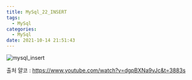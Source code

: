 ```yaml
---
title: MySql_22_INSERT
tags:
  - MySql
categories:
  - MySql
date: 2021-10-14 21:51:43
---
```


![mysql_insert](/review_img/mysql/23.PNG)


출처 얄코 : https://www.youtube.com/watch?v=dgpBXNa9vJc&t=3883s

